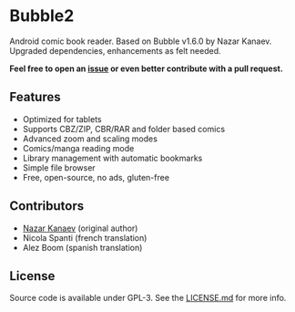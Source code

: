 # Bubble2

Android comic book reader. Based on Bubble v1.6.0 by Nazar Kanaev.<br>
Upgraded dependencies, enhancements as felt needed. 

**Feel free to open an [issue](https://github.com/edeso/bubble2/issues) or even better contribute with a pull request.**

## Features

* Optimized for tablets
* Supports CBZ/ZIP, CBR/RAR and folder based comics
* Advanced zoom and scaling modes
* Comics/manga reading mode
* Library management with automatic bookmarks
* Simple file browser
* Free, open-source, no ads, gluten-free

## Contributors

* [Nazar Kanaev](https://github.com/nkanaev) (original author)
* Nicola Spanti (french translation)
* Alez Boom (spanish translation)

## License

Source code is available under GPL-3. See the [LICENSE.md](https://github.com/edeso/bubble2/blob/master/LICENSE.md)  for more info.
